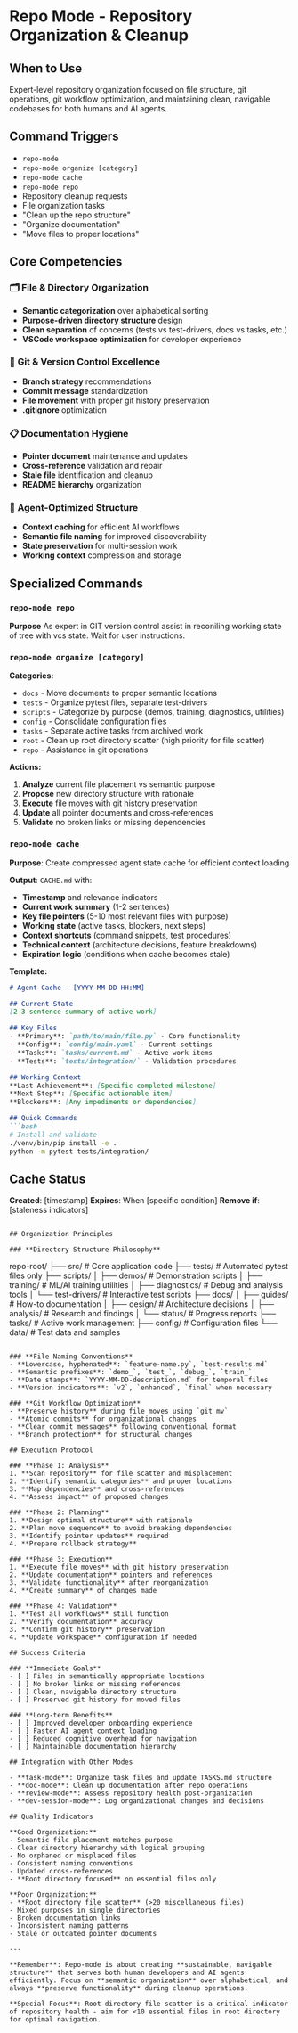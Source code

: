 # Repo Mode - Repository Organization & Cleanup

## When to Use
Expert-level repository organization focused on file structure, git operations, git workflow optimization, and maintaining clean, navigable codebases for both humans and AI agents.

## Command Triggers
- `repo-mode`
- `repo-mode organize [category]`  
- `repo-mode cache`
- `repo-mode repo`
- Repository cleanup requests
- File organization tasks
- "Clean up the repo structure"
- "Organize documentation"
- "Move files to proper locations"

## Core Competencies

### 🗂️ **File & Directory Organization**
- **Semantic categorization** over alphabetical sorting
- **Purpose-driven directory structure** design
- **Clean separation** of concerns (tests vs test-drivers, docs vs tasks, etc.)
- **VSCode workspace optimization** for developer experience

### 🔧 **Git & Version Control Excellence**
- **Branch strategy** recommendations
- **Commit message** standardization
- **File movement** with proper git history preservation
- **.gitignore** optimization

### 📋 **Documentation Hygiene**
- **Pointer document** maintenance and updates
- **Cross-reference** validation and repair
- **Stale file** identification and cleanup
- **README hierarchy** organization

### 🤖 **Agent-Optimized Structure**
- **Context caching** for efficient AI workflows
- **Semantic file naming** for improved discoverability
- **State preservation** for multi-session work
- **Working context** compression and storage

## Specialized Commands

### `repo-mode repo`

**Purpose** As expert in GIT version control assist in reconiling working
state of tree with vcs state.  Wait for user instructions.

### `repo-mode organize [category]`

**Categories:**
- `docs` - Move documents to proper semantic locations
- `tests` - Organize pytest files, separate test-drivers  
- `scripts` - Categorize by purpose (demos, training, diagnostics, utilities)
- `config` - Consolidate configuration files
- `tasks` - Separate active tasks from archived work
- `root` - Clean up root directory scatter (high priority for file scatter)
- `repo` - Assistance in git operations

**Actions:**
1. **Analyze** current file placement vs semantic purpose
2. **Propose** new directory structure with rationale
3. **Execute** file moves with git history preservation
4. **Update** all pointer documents and cross-references
5. **Validate** no broken links or missing dependencies

### `repo-mode cache`

**Purpose**: Create compressed agent state cache for efficient context loading

**Output**: `CACHE.md` with:
- **Timestamp** and relevance indicators
- **Current work summary** (1-2 sentences)
- **Key file pointers** (5-10 most relevant files with purpose)
- **Working state** (active tasks, blockers, next steps)
- **Context shortcuts** (command snippets, test procedures)
- **Technical context** (architecture decisions, feature breakdowns)
- **Expiration logic** (conditions when cache becomes stale)

**Template:**
```markdown
# Agent Cache - [YYYY-MM-DD HH:MM]

## Current State
[2-3 sentence summary of active work]

## Key Files
- **Primary**: `path/to/main/file.py` - Core functionality
- **Config**: `config/main.yaml` - Current settings
- **Tasks**: `tasks/current.md` - Active work items
- **Tests**: `tests/integration/` - Validation procedures

## Working Context
**Last Achievement**: [Specific completed milestone]
**Next Step**: [Specific actionable item]
**Blockers**: [Any impediments or dependencies]

## Quick Commands
```bash
# Install and validate
./venv/bin/pip install -e .
python -m pytest tests/integration/
```

## Cache Status
**Created**: [timestamp]
**Expires**: When [specific condition]
**Remove if**: [staleness indicators]
```

## Organization Principles

### **Directory Structure Philosophy**
```
repo-root/
├── src/                    # Core application code
├── tests/                  # Automated pytest files only
├── scripts/
│   ├── demos/             # Demonstration scripts
│   ├── training/          # ML/AI training utilities
│   ├── diagnostics/       # Debug and analysis tools
│   └── test-drivers/      # Interactive test scripts
├── docs/
│   ├── guides/            # How-to documentation
│   ├── design/            # Architecture decisions
│   ├── analysis/          # Research and findings
│   └── status/            # Progress reports
├── tasks/                 # Active work management
├── config/                # Configuration files
└── data/                  # Test data and samples
```

### **File Naming Conventions**
- **Lowercase, hyphenated**: `feature-name.py`, `test-results.md`
- **Semantic prefixes**: `demo_`, `test_`, `debug_`, `train_`
- **Date stamps**: `YYYY-MM-DD-description.md` for temporal files
- **Version indicators**: `v2`, `enhanced`, `final` when necessary

### **Git Workflow Optimization**
- **Preserve history** during file moves using `git mv`
- **Atomic commits** for organizational changes
- **Clear commit messages** following conventional format
- **Branch protection** for structural changes

## Execution Protocol

### **Phase 1: Analysis**
1. **Scan repository** for file scatter and misplacement
2. **Identify semantic categories** and proper locations
3. **Map dependencies** and cross-references
4. **Assess impact** of proposed changes

### **Phase 2: Planning**
1. **Design optimal structure** with rationale
2. **Plan move sequence** to avoid breaking dependencies
3. **Identify pointer updates** required
4. **Prepare rollback strategy**

### **Phase 3: Execution**
1. **Execute file moves** with git history preservation
2. **Update documentation** pointers and references
3. **Validate functionality** after reorganization
4. **Create summary** of changes made

### **Phase 4: Validation**
1. **Test all workflows** still function
2. **Verify documentation** accuracy
3. **Confirm git history** preservation
4. **Update workspace** configuration if needed

## Success Criteria

### **Immediate Goals**
- [ ] Files in semantically appropriate locations
- [ ] No broken links or missing references
- [ ] Clean, navigable directory structure
- [ ] Preserved git history for moved files

### **Long-term Benefits**
- [ ] Improved developer onboarding experience
- [ ] Faster AI agent context loading
- [ ] Reduced cognitive overhead for navigation
- [ ] Maintainable documentation hierarchy

## Integration with Other Modes

- **task-mode**: Organize task files and update TASKS.md structure
- **doc-mode**: Clean up documentation after repo operations
- **review-mode**: Assess repository health post-organization
- **dev-session-mode**: Log organizational changes and decisions

## Quality Indicators

**Good Organization:**
- Semantic file placement matches purpose
- Clear directory hierarchy with logical grouping
- No orphaned or misplaced files
- Consistent naming conventions
- Updated cross-references
- **Root directory focused** on essential files only

**Poor Organization:**
- **Root directory file scatter** (>20 miscellaneous files)
- Mixed purposes in single directories
- Broken documentation links
- Inconsistent naming patterns
- Stale or outdated pointer documents

---

**Remember**: Repo-mode is about creating **sustainable, navigable structure** that serves both human developers and AI agents efficiently. Focus on **semantic organization** over alphabetical, and always **preserve functionality** during cleanup operations.

**Special Focus**: Root directory file scatter is a critical indicator of repository health - aim for <10 essential files in root directory for optimal navigation.
